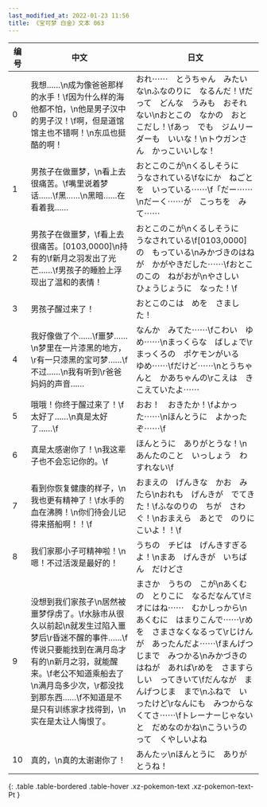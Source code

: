 ```yaml
---
last_modified_at: 2022-01-23 11:56
title: 《宝可梦 白金》文本 063
---
```

| 编号 | 中文 | 日文 |
| ---- | ---- | ---- |
| 0 | 我想……\n成为像爸爸那样的水手！\f因为什么样的海他都不怕，\n他是男子汉中的男子汉！\f啊，但是道馆馆主也不错啊！\n东瓜也挺酷的啊！ | おれ⋯⋯　とうちゃん　みたいな\nふなのりに　なるんだ！\fだって　どんな　うみも　おそれない\nおとこの　なかの　おとこだし！\fあっ　でも　ジムリーダーも　いいな！\nトウガンさん　かっこいいしな！ |
| 1 | 男孩子在做噩梦，\n看上去很痛苦。\f嘴里说着梦话……\f黑……\n黑暗……在看着我…… | おとこのこが\nくるしそうに　うなされている\fなにか　ねごとを　いっている⋯⋯\f「だー⋯⋯\nだーく⋯⋯が　こっちを　みて⋯⋯ |
| 2 | 男孩子在做噩梦，\f看上去很痛苦。[0103,0000]\n持有的\f新月之羽发出了光芒……\f男孩子的睡脸上浮现出了温和的表情！ | おとこのこが\nくるしそうに　うなされている\f[0103,0000]の　もっている\nみかづきのはねが　かがやきだした⋯⋯\fおとこのこの　ねがおが\nやさしい　ひょうじょうに　なった！\f |
| 3 | 男孩子醒过来了！ | おとこのこは　めを　さました！ |
| 4 | 我好像做了个……\f噩梦……\n梦里在一片漆黑的地方，\r有一只漆黑的宝可梦……\f不过……\n我有听到\r爸爸妈妈的声音…… | なんか　みてた⋯⋯\fこわい　ゆめ⋯⋯\nまっくらな　ばしょで\rまっくろの　ポケモンがいる　ゆめ⋯⋯\fだけど⋯⋯\nとうちゃんと　かあちゃんの\rこえは　きこえていたよ⋯⋯ |
| 5 | 哦哦！你终于醒过来了！\f太好了……\n真是太好了……\f | おお！　おきたか！\fよかった⋯⋯\nほんとうに　よかったぞ⋯⋯\f |
| 6 | 真是太感谢你了！\n我这辈子也不会忘记你的。\f | ほんとうに　ありがとうな！\nあんたのこと　いっしょう　わすれない\f |
| 7 | 看到你恢复健康的样子，\n我也更有精神了！\f水手的血在沸腾！\n你们待会儿记得来搭船啊！！\f | おまえの　げんきな　かお　みたら\nおれも　げんきが　でてきた！\fふなのりの　ちが　さわぐ！\nおまえら　あとで　のりにこいよ！！\f |
| 8 | 我们家那小子可精神啦！\n嗯！不过活泼是最好的！ | うちの　チビは　げんきすぎるよ！\nまあ　げんきが　いちばん　だけどさ |
| 9 | 没想到我们家孩子\n居然被噩梦俘虏了。\f水脉市从很久以前起\n就发生过陷入噩梦后\r昏迷不醒的事件……\f传说只要能找到在满月岛才有的\n新月之羽，就能醒来。\f老公不知道乘船去了\n满月岛多少次，\r都没找到那东西……\f不知道是不是只有训练家才找得到，\n实在是太让人悔恨了。 | まさか　うちの　こが\nあくむの　とりこに　なるだなんて\fミオにはね⋯⋯　むかしっから\nあくむに　はまりこんで⋯⋯\rめを　さまさなくなるって\rじけんが　あったんだよ⋯⋯\fまんげつじまで　みつかる\nみかづきのはねが　あれば\rめを　さますらしい　ってきいて\fだんなが　まんげつじま　まで\nふねで　いったけど\rなんにも　みつからなくてさ⋯⋯\fトレーナーじゃないと　だめなのかね\nこういうのって　くやしいよね |
| 10 | 真的，\n真的太谢谢你了！ | あんたッ\nほんとうに　ありがとうね！ |
{: .table .table-bordered .table-hover .xz-pokemon-text .xz-pokemon-text-Pt }